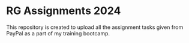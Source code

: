 # RG Assignments 2024
This repository is created to upload all the assignment tasks given from PayPal as a part of my training bootcamp.
